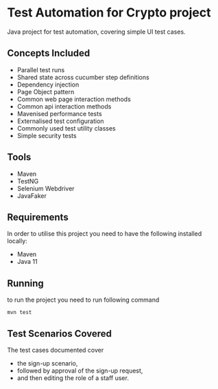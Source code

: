 
# Test Automation for Crypto project

Java project for test automation, covering simple UI test cases.

## Concepts Included

* Parallel test runs
* Shared state across cucumber step definitions
* Dependency injection
* Page Object pattern
* Common web page interaction methods
* Common api interaction methods
* Mavenised performance tests
* Externalised test configuration
* Commonly used test utility classes
* Simple security tests

## Tools

* Maven
* TestNG
* Selenium Webdriver
* JavaFaker


## Requirements

In order to utilise this project you need to have the following installed locally:

* Maven 
* Java 11


## Running

to run the project you need to run following command

`mvn test`

## Test Scenarios Covered

The test cases documented cover 
* the sign-up scenario,
* followed by approval of the sign-up request,
* and then editing the role of a staff user.
